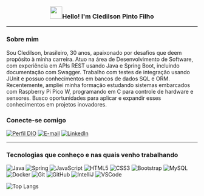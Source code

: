 <h3 align="center"><img src="https://raw.githubusercontent.com/blackcater/blackcater/main/images/Hi.gif" height="32" />Hello! I'm Cledilson Pinto Filho</h3>

---

### Sobre mim
Sou Cledilson, brasileiro, 30 anos, apaixonado por desafios que deem propósito à minha carreira. Atuo na área de Desenvolvimento de Software, com experiência em APIs REST usando Java e Spring Boot, incluindo documentação com Swagger. Trabalho com testes de integração usando JUnit e possuo conhecimentos em bancos de dados SQL e ORM. Recentemente, ampliei minha formação estudando sistemas embarcados com Raspberry Pi Pico W, programando em C para controle de hardware e sensores. Busco oportunidades para aplicar e expandir esses conhecimentos em projetos inovadores.

### Conecte-se comigo
[![Perfil DIO](https://img.shields.io/badge/-Meu%20Perfil%20na%20DIO-30A3DC?style=for-the-badge)](https://www.dio.me/users/Cledilson)
[![E-mail](https://img.shields.io/badge/-Email-000?style=for-the-badge&logo=microsoft-outlook&logoColor=E94D5F)](mailto:cledilson3214@hotmail.com)
[![LinkedIn](https://img.shields.io/badge/-LinkedIn-000?style=for-the-badge&logo=linkedin&logoColor=30A3DC)](https://www.linkedin.com/in/cledilson-pinto-filho-a0a217149/)

---

### Tecnologias que conheço e nas quais venho trabalhando
![Java](https://img.shields.io/badge/-Java-007396?style=flat-square&logo=java)
![Spring](https://img.shields.io/badge/-Spring-6DB33F?style=flat-square&logo=spring&logoColor=white)
![JavaScript](https://img.shields.io/badge/-JavaScript-black?style=flat-square&logo=javascript)
![HTML5](https://img.shields.io/badge/-HTML5-E34F26?style=flat-square&logo=html5&logoColor=white)
![CSS3](https://img.shields.io/badge/-CSS3-1572B6?style=flat-square&logo=css3)
![Bootstrap](https://img.shields.io/badge/-Bootstrap-563D7C?style=flat-square&logo=bootstrap)
![MySQL](https://img.shields.io/badge/-MySQL-4479A1?style=flat-square&logo=mysql&logoColor=white)
![Docker](https://img.shields.io/badge/-Docker-2496ED?style=flat-square&logo=docker&logoColor=white)
![Git](https://img.shields.io/badge/-Git-black?style=flat-square&logo=git)
![GitHub](https://img.shields.io/badge/-GitHub-181717?style=flat-square&logo=github)
![IntelliJ](https://img.shields.io/badge/-IntelliJ%20IDEA-black?style=flat-square&logo=intellij-idea&logoColor=white)
![VSCode](https://img.shields.io/badge/-VSCode-007ACC?style=flat-square&logo=visual-studio-code&logoColor=white)


![Top Langs](https://github-readme-stats-git-masterrstaa-rickstaa.vercel.app/api/top-langs/?username=cledilson-devcode&layout=compact&bg_color=000&border_color=30A3DC&title_color=E94D5F&text_color=FFF)

